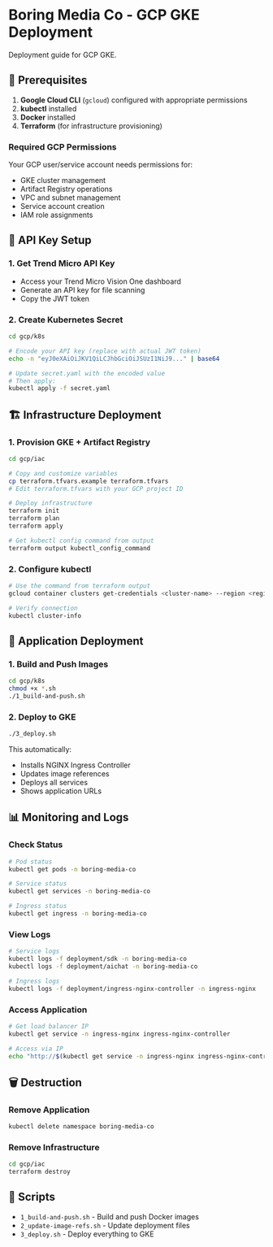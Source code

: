 # Boring Media Co - GCP GKE Deployment

Deployment guide for GCP GKE.

## 🚀 Prerequisites

1. **Google Cloud CLI** (`gcloud`) configured with appropriate permissions
2. **kubectl** installed
3. **Docker** installed
4. **Terraform** (for infrastructure provisioning)

### Required GCP Permissions
Your GCP user/service account needs permissions for:
- GKE cluster management
- Artifact Registry operations
- VPC and subnet management
- Service account creation
- IAM role assignments

## 🔑 API Key Setup

### 1. Get Trend Micro API Key
- Access your Trend Micro Vision One dashboard
- Generate an API key for file scanning
- Copy the JWT token

### 2. Create Kubernetes Secret
```bash
cd gcp/k8s

# Encode your API key (replace with actual JWT token)
echo -n "eyJ0eXAiOiJKV1QiLCJhbGciOiJSUzI1NiJ9..." | base64

# Update secret.yaml with the encoded value
# Then apply:
kubectl apply -f secret.yaml
```

## 🏗️ Infrastructure Deployment

### 1. Provision GKE + Artifact Registry
```bash
cd gcp/iac

# Copy and customize variables
cp terraform.tfvars.example terraform.tfvars
# Edit terraform.tfvars with your GCP project ID

# Deploy infrastructure
terraform init
terraform plan
terraform apply

# Get kubectl config command from output
terraform output kubectl_config_command
```

### 2. Configure kubectl
```bash
# Use the command from terraform output
gcloud container clusters get-credentials <cluster-name> --region <region> --project <project-id>

# Verify connection
kubectl cluster-info
```

## 🚀 Application Deployment

### 1. Build and Push Images
```bash
cd gcp/k8s
chmod +x *.sh
./1_build-and-push.sh
```

### 2. Deploy to GKE
```bash
./3_deploy.sh
```

This automatically:
- Installs NGINX Ingress Controller
- Updates image references
- Deploys all services
- Shows application URLs

## 📊 Monitoring and Logs

### Check Status
```bash
# Pod status
kubectl get pods -n boring-media-co

# Service status
kubectl get services -n boring-media-co

# Ingress status
kubectl get ingress -n boring-media-co
```

### View Logs
```bash
# Service logs
kubectl logs -f deployment/sdk -n boring-media-co
kubectl logs -f deployment/aichat -n boring-media-co

# Ingress logs
kubectl logs -f deployment/ingress-nginx-controller -n ingress-nginx
```

### Access Application
```bash
# Get load balancer IP
kubectl get service -n ingress-nginx ingress-nginx-controller

# Access via IP
echo "http://$(kubectl get service -n ingress-nginx ingress-nginx-controller -o jsonpath='{.status.loadBalancer.ingress[0].ip}')/"
```

## 🗑️ Destruction

### Remove Application
```bash
kubectl delete namespace boring-media-co
```

### Remove Infrastructure
```bash
cd gcp/iac
terraform destroy
```

## 📁 Scripts

- `1_build-and-push.sh` - Build and push Docker images
- `2_update-image-refs.sh` - Update deployment files
- `3_deploy.sh` - Deploy everything to GKE

